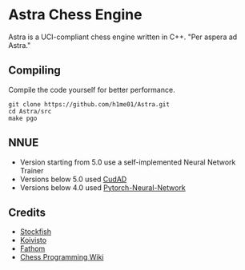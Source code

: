 # Astra Chess Engine

Astra is a UCI-compliant chess engine written in C++. "Per aspera ad Astra."

## Compiling
Compile the code yourself for better performance.
```
git clone https://github.com/h1me01/Astra.git
cd Astra/src
make pgo
```

## NNUE
- Version starting from 5.0 use a self-implemented Neural Network Trainer
- Versions below 5.0 used [CudAD](https://github.com/Luecx/CudAD)
- Versions below 4.0 used [Pytorch-Neural-Network](https://github.com/h1me01/Pytorch-Neural-Network)

## Credits
- [Stockfish](https://github.com/official-stockfish/Stockfish)
- [Koivisto](https://github.com/Luecx/Koivisto)
- [Fathom](https://github.com/jdart1/Fathom) 
- [Chess Programming Wiki](https://www.chessprogramming.org/Main_Page)
